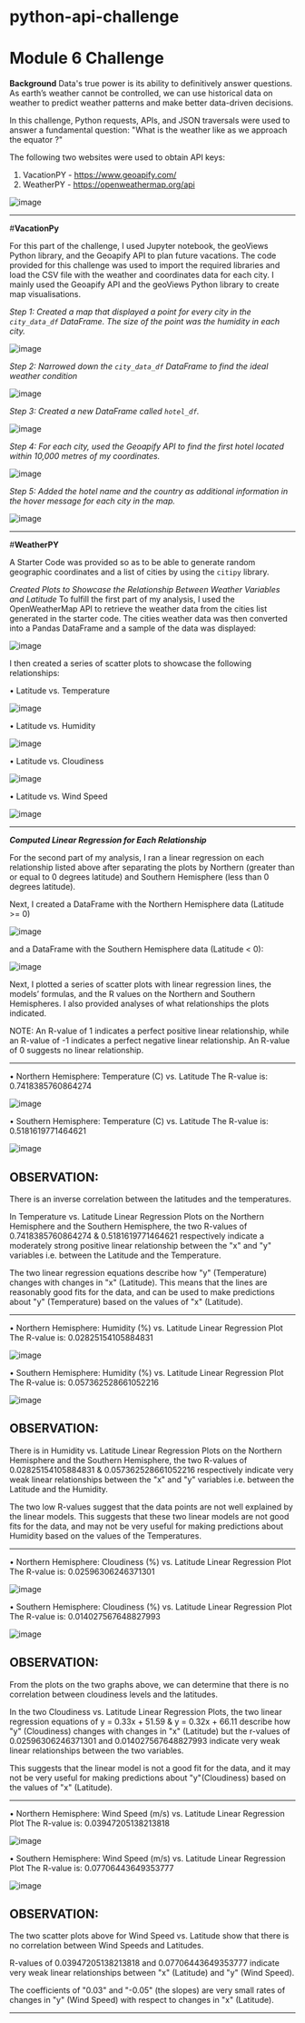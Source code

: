 # python-api-challenge
Module 6 Challenge
===========================


**Background**
Data's true power is its ability to definitively answer questions.  As earth’s weather cannot be controlled, we can use historical data on weather to predict weather patterns and make better data-driven decisions.

In this challenge, Python requests, APIs, and JSON traversals were used to answer a fundamental question: "What is the weather like as we approach the equator ?"

The following two websites were used to obtain API keys:
1.	VacationPY - https://www.geoapify.com/
2.	WeatherPY - https://openweathermap.org/api
   
![image](https://github.com/Mago281/python-api-challenge/assets/131424690/b0c78842-4e74-415f-b76f-f07737979836)


---

#**VacationPy**

For this part of the challenge, I used Jupyter notebook, the geoViews Python library, and the Geoapify API to plan future vacations.  The code provided for this challenge was used to import the required libraries and load the CSV file with the weather and coordinates data for each city.
I mainly used the Geoapify API and the geoViews Python library to create map visualisations.

*Step 1:	Created a map that displayed a point for every city in the `city_data_df` DataFrame.  The size of the point was the humidity in each city.*

![image](https://github.com/Mago281/python-api-challenge/assets/131424690/4179f49e-ab1d-4b74-a1bc-ae930987d124)


*Step 2:	Narrowed down the `city_data_df` DataFrame to find the ideal weather condition*

![image](https://github.com/Mago281/python-api-challenge/assets/131424690/cc063221-3dd4-4f37-9eda-4f386e3a0937)


*Step 3:	Created a new DataFrame called `hotel_df`.*

![image](https://github.com/Mago281/python-api-challenge/assets/131424690/35037d1c-aefa-46ac-b92a-a429574c91d9)

 
*Step 4:	For each city, used the Geoapify API to find the first hotel located within 10,000 metres of my coordinates.*

![image](https://github.com/Mago281/python-api-challenge/assets/131424690/d25944bf-5e2c-4c60-81ac-792fa43c5505)

 
*Step 5:	Added the hotel name and the country as additional information in the hover message for each city in the map.*

![image](https://github.com/Mago281/python-api-challenge/assets/131424690/7a5751e7-e8c0-4a52-94a8-0a4c95dd4862)

---

#**WeatherPY**

A Starter Code was provided so as to be able to generate random geographic coordinates and a list of cities by using the `citipy` library.

*Created Plots to Showcase the Relationship Between Weather Variables and Latitude*
To fulfill the first part of my analysis, I used the OpenWeatherMap API to retrieve the weather data from the cities list generated in the starter code.  The cities weather data was then converted into a Pandas DataFrame and a sample of the data was displayed:

![image](https://github.com/Mago281/python-api-challenge/assets/131424690/efb3c9ea-322f-4afa-8593-2ef1522917b9)


I then created a series of scatter plots to showcase the following relationships:

•	Latitude vs. Temperature

 ![image](https://github.com/Mago281/python-api-challenge/assets/131424690/7f6e296b-f08e-456d-a14b-0537a3ef3bff)
 

•	Latitude vs. Humidity

![image](https://github.com/Mago281/python-api-challenge/assets/131424690/e1a30c9d-2a1b-41c1-8f6c-a7f461ae7330)

 
•	Latitude vs. Cloudiness

![image](https://github.com/Mago281/python-api-challenge/assets/131424690/1c8df13d-0056-4cd3-b1c6-e41edaace0eb)

 
•	Latitude vs. Wind Speed

![image](https://github.com/Mago281/python-api-challenge/assets/131424690/f8ef1453-b210-4cbf-8530-0ff233315c79)

 
---

***Computed Linear Regression for Each Relationship***

For the second part of my analysis, I ran a linear regression on each relationship listed above after separating the plots by Northern (greater than or equal to 0 degrees latitude) and Southern Hemisphere (less than 0 degrees latitude).

Next, I created a DataFrame with the Northern Hemisphere data (Latitude >= 0) 

![image](https://github.com/Mago281/python-api-challenge/assets/131424690/a671b65a-5f76-41ed-af5d-b8242c24f4d3)

 
and a DataFrame with the Southern Hemisphere data (Latitude < 0):

![image](https://github.com/Mago281/python-api-challenge/assets/131424690/193a6bb4-6cec-4359-99b3-2814c5cf040c)

 
Next, I plotted a series of scatter plots with linear regression lines, the models’ formulas, and the R values on the Northern and Southern Hemispheres.  I also provided analyses of what relationships the plots indicated.

NOTE:	An R-value of 1 indicates a perfect positive linear relationship, while an R-value of -1 indicates a perfect negative linear relationship.  An R-value of 0 suggests no linear relationship.

---

•	Northern Hemisphere: Temperature (C) vs. Latitude
The R-value is: 0.7418385760864274

![image](https://github.com/Mago281/python-api-challenge/assets/131424690/839478a4-367c-44b7-9a5c-2babd7c56a34)

 
•	Southern Hemisphere: Temperature (C) vs. Latitude
The R-value is: 0.5181619771464621

![image](https://github.com/Mago281/python-api-challenge/assets/131424690/db2efd09-20c3-4f37-a055-ecbb701ee0a4)

 
OBSERVATION:
---------------
There is an inverse correlation between the latitudes and the temperatures.

In Temperature vs. Latitude Linear Regression Plots on the Northern Hemisphere and the Southern Hemisphere, the two R-values of 0.7418385760864274 & 0.5181619771464621 respectively indicate a moderately strong positive linear relationship between the "x" and "y" variables i.e. between the Latitude and the Temperature.

The two linear regression equations describe how "y" (Temperature) changes with changes in "x" (Latitude).  This means that the lines are reasonably good fits for the data, and can be used to make predictions about "y" (Temperature) based on the values of "x" (Latitude).

---

•	Northern Hemisphere: Humidity (%) vs. Latitude Linear Regression Plot
The R-value is: 0.02825154105884831

![image](https://github.com/Mago281/python-api-challenge/assets/131424690/c239e154-52e5-45ec-b5e9-b287fceb1d9e)

 
•	Southern Hemisphere: Humidity (%) vs. Latitude Linear Regression Plot
The R-value is: 0.057362528661052216

![image](https://github.com/Mago281/python-api-challenge/assets/131424690/4e7ff3ae-8db7-4325-841e-6f8caec4ee32)

 
OBSERVATION:
---------------
There is in Humidity vs. Latitude Linear Regression Plots on the Northern Hemisphere and the Southern Hemisphere, the two R-values of 0.02825154105884831 & 0.057362528661052216 respectively indicate very weak linear relationships between the "x" and "y" variables i.e. between the Latitude and the Humidity.

The two low R-values suggest that the data points are not well explained by the linear models.  This suggests that these two  linear models are not good fits for the data, and may not be very useful for making predictions about Humidity based on the values of the Temperatures.

---

•	Northern Hemisphere: Cloudiness (%) vs. Latitude Linear Regression Plot
The R-value is: 0.02596306246371301

![image](https://github.com/Mago281/python-api-challenge/assets/131424690/de69454e-1370-49f6-b49d-6c4a8e91c557)


•	Southern Hemisphere: Cloudiness (%) vs. Latitude Linear Regression Plot
The R-value is: 0.014027567648827993

![image](https://github.com/Mago281/python-api-challenge/assets/131424690/75e0eb0f-cd62-45cf-a7b6-a091051c84bb)

 
OBSERVATION:
---------------
From the plots on the two graphs above, we can determine that there is no correlation between cloudiness levels and the latitudes.

In the two Cloudiness vs. Latitude Linear Regression Plots, the two linear regression equations of y = 0.33x + 51.59 & y = 0.32x + 66.11 describe how "y" (Cloudiness) changes with changes in "x" (Latitude) but the r-values of 0.02596306246371301 and 0.014027567648827993 indicate very weak linear relationships between the two variables. 

This suggests that the linear model is not a good fit for the data, and it may not be very useful for making predictions about "y"(Cloudiness) based on the values of "x" (Latitude).

---

•	Northern Hemisphere: Wind Speed (m/s) vs. Latitude Linear Regression Plot
The R-value is: 0.03947205138213818

![image](https://github.com/Mago281/python-api-challenge/assets/131424690/3038c700-521b-450f-9116-1d3a598502a3)

 
•	Southern Hemisphere: Wind Speed (m/s) vs. Latitude Linear Regression Plot
The R-value is: 0.07706443649353777

![image](https://github.com/Mago281/python-api-challenge/assets/131424690/d63d168f-2b13-4e7e-a77b-62227185de9c)

 
OBSERVATION:
---------------
The two scatter plots above for Wind Speed vs. Latitude show that there is no correlation between Wind Speeds and Latitudes.

R-values of 0.03947205138213818 and 0.07706443649353777 indicate very weak linear relationships between "x" (Latitude) and "y" (Wind Speed).

The coefficients of "0.03" and "-0.05" (the slopes) are very small rates of changes in "y" (Wind Speed) with respect to changes in "x" (Latitude).

---





















